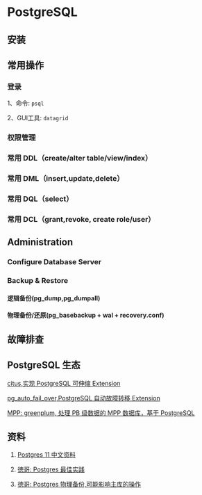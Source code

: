 # PostgreSQL

## 安装

## 常用操作

### 登录

1、命令: `psql`

2、GUI工具: `datagrid`

### 权限管理

### 常用 DDL（create/alter table/view/index）

### 常用 DML（insert,update,delete）

### 常用 DQL（select）

### 常用 DCL（grant,revoke, create role/user）

## Administration

### Configure Database Server

### Backup & Restore

#### 逻辑备份(pg_dump,pg_dumpall)

#### 物理备份/还原(pg_basebackup + wal + recovery.conf)

## 故障排查

## PostgreSQL 生态

[citus,实现 PostgreSQL 可伸缩 Extension](https://github.com/citusdata/citus)

[pg_auto_fail_over,PostgreSQL 自动故障转移 Extension](https://github.com/citusdata/pg_auto_failover)

[MPP: greenplum, 处理 PB 级数据的 MPP 数据库，基于 PostgreSQL](https://github.com/greenplum-db/gpdb)

## 资料

1. [Postgres 11 中文资料](https://www.docs4dev.com/docs/zh/postgre-sql/11.2/reference/bgworker.html)

2. [徳哥: Postgres 最佳实践](https://developer.aliyun.com/article/772132)

3. [徳哥: Postgres 物理备份,可能影响主库的操作](https://github.com/digoal/blog/blob/master/201704/20170410_03.md?spm=a2c6h.12873639.0.0.24574a2e1crTae&file=20170410_03.md)

